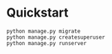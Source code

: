# Quickstart

```
python manage.py migrate
python manage.py createsuperuser
python manage.py runserver
```

